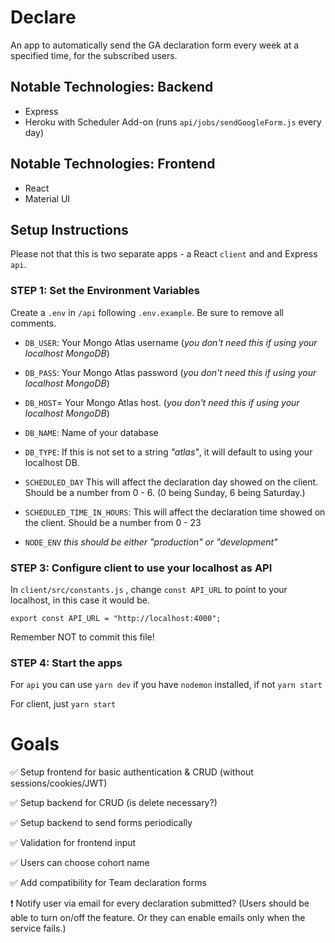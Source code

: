 # Declare

An app to automatically send the GA declaration form every week at a specified time, for the subscribed users.

## Notable Technologies: Backend
- Express
- Heroku with Scheduler Add-on (runs `api/jobs/sendGoogleForm.js` every day)

## Notable Technologies: Frontend
- React
- Material UI

## Setup Instructions

Please not that this is two separate apps - a React `client` and and Express `api`.

### STEP 1: Set the Environment Variables

Create a `.env` in `/api` following `.env.example`. Be sure to remove all comments. 

- `DB_USER`: Your Mongo Atlas username (_you don't need this if using your localhost MongoDB_)
- `DB_PASS`: Your Mongo Atlas password (_you don't need this if using your localhost MongoDB_)
- `DB_HOST`= Your Mongo Atlas host. (_you don't need this if using your localhost MongoDB_)

- `DB_NAME`: Name of your database
- `DB_TYPE`:  If this is not set to a string _"atlas"_, it will default to using your localhost DB.
- `SCHEDULED_DAY` This will affect the declaration day showed on the client. Should be a number from 0 - 6. (0 being Sunday, 6 being Saturday.)
-  `SCHEDULED_TIME_IN_HOURS`: This will affect the declaration time showed on the client. Should be a number from 0 - 23
- `NODE_ENV` _this should be either "production" or "development"_

### STEP 3: Configure client to use your localhost as API

In `client/src/constants.js` , change `const API_URL` to point to your localhost, in this case it would be.

````
export const API_URL = "http://localhost:4000";
````
Remember NOT to commit this file!

### STEP 4: Start the apps

For `api` you can use `yarn dev` if you have `nodemon` installed, if not `yarn start`

For client, just `yarn start`


# Goals 

✅  Setup frontend for basic authentication & CRUD (without sessions/cookies/JWT)

✅  Setup backend for CRUD (is delete necessary?)

✅  Setup backend to send forms periodically

✅   Validation for frontend input

✅   Users can choose cohort name

✅  Add compatibility for Team declaration forms

❗️  Notify user via email for every declaration submitted? (Users should be able to turn on/off the feature. Or they can enable emails only when the service fails.) 


